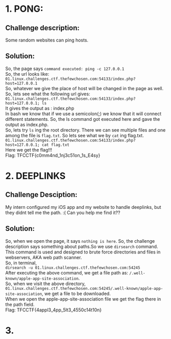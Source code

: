 # 1. PONG:

## Challenge description:
Some random websites can ping hosts.

## Solution:
So, the page says `command executed: ping -c 127.0.0.1` <br>
So, the url looks like:<br>
`01.linux.challenges.ctf.thefewchosen.com:54133/index.php?host=127.0.0.1`<br>
So, whatever we give the place of host will be changed in the page as well.<br>
So, lets see what the following url gives:<br>
`01.linux.challenges.ctf.thefewchosen.com:54133/index.php?host=127.0.0.1; ls`<br>
It gives the output as : index.php<br>
In bash we know that if we use a semicolon(;) we know that it will connect different statements. So, the ls command got executed here and gave the output as index.php.<br>
So, lets try `ls` ing the root directory. There we can see multiple files and one among the file is `flag.txt`. So lets see what we by `cat` ing flag.txt.<br>
`01.linux.challenges.ctf.thefewchosen.com:54133/index.php?host=127.0.0.1; cat flag.txt`<br>
Here we get the flag!!!<br>
Flag: TFCCTF{c0mm4nd_1nj3c51on_1s_E4sy}


# 2. DEEPLINKS

## Challenge Desciption:
My intern configured my iOS app and my website to handle deeplinks, but they didnt tell me the path. :( Can you help me find it??<br>

## Solution:
So, when we open the page, it says `nothing is here`. So, the challenge description says something about paths.So we use `dirsearch` command. This command is used and designed to brute force directories and files in webservers, AKA web path scanner. <br>
So, in terminal,<br>
`dirsearch -u 01.linux.challenges.ctf.thefewchosen.com:54245`<br>
After executing the above command, we get a file path as: `/.well-known/apple-app-site-association`.<br>
So, when we visit the above directory,<br>
`01.linux.challenges.ctf.thefewchosen.com:54245/.well-known/apple-app-site-association`, we get a file to be downloaded.<br>
When we open the apple-app-site-association file we get the flag there in the path field.<br>
Flag: TFCCTF{4appl3_4pp_5lt3_4550c14t10n}<br>

# 3. 








